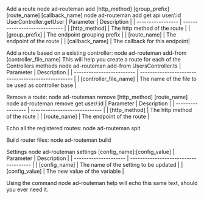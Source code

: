 Add a route
node ad-routeman add [http_method] [group_prefix] [route_name] [callback_name]
node ad-routeman add get api user/:id UserController.getUser
| Parameter         | Description                   |
| ----------------- | ----------------------------- |
| [http_method]     | The http method of the route  |
| [group_prefix]    | The endpoint grouping prefix  |
| [route_name]      | The endpoint of the route     |
| [callback_name]   | The callback for this endpoint|

Add a route based on a existing controller:
node ad-routeman add-from [controller_file_name]
This will help you create a route for each of the Controllers methods
node ad-routeman add-from UsersController.ts
| Parameter                 | Description                                        |
| ------------------------- | -------------------------------------------------- |
| [controller_file_name]    | The name of the file to be used as controller base |

Remove a route:
node ad-routeman remove [http_method] [route_name]
node ad-routeman remove get user/:id
| Parameter         | Description                   |
| ----------------- | ----------------------------- |
| [http_method]     | The http method of the route  |
| [route_name]      | The endpoint of the route     |

Echo all the registered routes:
node ad-routeman spit

Build router files:
node ad-routeman build

Settings
node ad-routeman settings [config_name]:[config_value]
| Parameter             | Description                           |
| --------------------- | ------------------------------------- |
| [config_name]         | The name of the setting to be updated |
| [config_value]        | The new value of the variable         |

Using the command node ad-routeman help will echo this same text, should you ever need it.